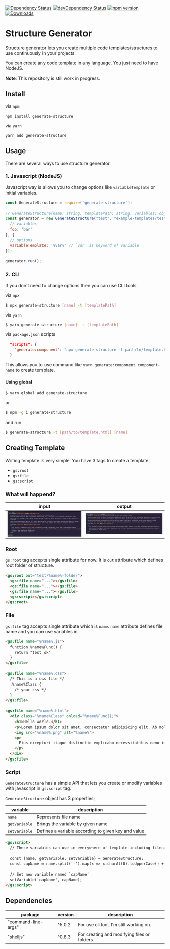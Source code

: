 [![Dependency Status](https://david-dm.org/tugaybaltaci/generate-structure.svg)](https://david-dm.org/tugaybaltaci/generate-structure)
[![devDependency Status](https://david-dm.org/tugaybaltaci/generate-structure/dev-status.svg)](https://david-dm.org/tugaybaltaci/generate-structure#info=devDependencies)
[![npm version](https://badge.fury.io/js/generate-structure.svg)](https://badge.fury.io/js/generate-structure)
[![Downloads](https://img.shields.io/npm/dm/generate-structure.svg)](https://www.npmjs.com/package/generate-structure)

# Structure Generator

Structure generator lets you create multiple code templates/structures to use continuously in your projects.

You can create any code template in any language. You just need to have NodeJS.

**Note**: This repository is still work in progress.

## Install

via `npm`

```
npm install generate-structure
```

via `yarn`

```
yarn add generate-structure
```

## Usage

There are several ways to use structure generator.

### 1. Javascript (NodeJS)

Javascript way is allows you to change options like `variableTemplate` or initial variables.

```js
const GenerateStructure = require('generate-structure');

// GenerateStructure(name: string, templatePath: string, variables: object, options: object)
const generator = new GenerateStructure("test", "example-templates/test.html", {
  // variables
  foo: 'bar'
}, {
  // options
  variableTemplate: '%var%' // `var` is keyword of variable
});

generator.run();
```

### 2. CLI

If you don't need to change options then you can use CLI tools.

via `npx`

```bash
$ npx generate-structure [name] -t [templatePath]
```

via `yarn`

```bash
$ yarn generate-structure [name] -t [templatePath]
```

via `package.json` scripts

```json
  "scripts": {
    "generate:component": "npx generate-structure -t path/to/template.html"
  }
```

This allows you to use command like `yarn generate:component component-name` to create template.

#### Using global

```bash
$ yarn global add generate-structure
```

or

```bash
$ npm -g i generate-structure
```

and run

```bash
$ generate-structure -t [path/to/template.html] [name]
```

## Creating Template

Writing template is very simple. You have 3 tags to create a template.

* `gs:root`
* `gs:file`
* `gs:script`

### What will happend?

| input | output |
| - | - |
| ![Input](docs/img/input.png) | ![Input](docs/img/output.png) |


### Root

`gs:root` tag accepts single attribute for now.
It is `out` attribute which defines root folder of structure. 

```html
<gs:root out="test/%name%-folder">
  <gs:file name="..."></gs:file>
  <gs:file name="..."></gs:file>
  <gs:file name="..."></gs:file>
  <gs:script></gs:script>
</gs:root>
```

### File

`gs:file` tag accepts single attribute which is `name`.
`name` attribute defines file name and you can use variables in.

```html
<gs:file name="%name%.js">
  function %name%Func() {
    return "test ok"
  }
</gs:file>

<gs:file name="%name%.css">
  /* This is a css file */
  .%name%Class {
    /* your css */
  }
</gs:file>

<gs:file name="%name%.html">
  <div class="%name%Class" onload="%name%Func();">
    <h1>Hello world.</h1>
    <p>Lorem ipsum dolor sit amet, consectetur adipisicing elit. Ab mollitia quis voluptatum molestiae, animi molestias aut. Cum dignissimos maxime minima tempora. Asperiores dolor ipsam modi aliquid ea nobis blanditiis sint?</p>
    <img src="%name%.png" alt="%name%">
    <p>
      Eius excepturi itaque distinctio explicabo necessitatibus nemo impedit dicta amet, doloremque provident adipisci delectus porro eligendi architecto laudantium enim officiis? Natus quae ducimus dolores necessitatibus excepturi quam asperiores saepe odit?
    </p>
  </div>
</gs:file>
```

### Script

`GenerateStructure` has a simple API that lets you create or modify variables with javascript in `gs:script` tag.

`GenerateStructure` object has 3 properties;

| variable | description |
|-|-|
| `name` | Represents file name
| `getVariable` | Brings the variable by given name
| `setVariable` | Defines a variable according to given key and value

```html
<gs:script>
  // These variables can use in everywhere of template including filename.

  const {name, getVariable, setVariable} = GenerateStructure;
  const capName = name.split('-').map(x => x.charAt(0).toUpperCase() + x.slice(1)).join('');

  // Set new variable named `capName`
  setVariable('capName', capName);
</gs:script>
```

## Dependencies
| package | version | description |
|-|-|-|
| "command-line-args" | ^5.0.2 | For use cli tool, I'm still working on.
| "shelljs" | ^0.8.3 | For creating and modifying files or folders.


